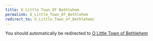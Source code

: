 ```yaml
---
title: O Little Town Of Bethlehem
permalink: O_Little_Town_Of_Bethlehem
redirect_to: O_Little_Town_of_Bethlehem/
---
```


You should automatically be redirected to [O Little Town of Bethlehem](O_Little_Town_of_Bethlehem/)
